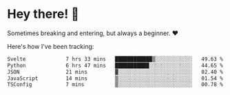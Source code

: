 # Hey there! 👋
Sometimes breaking and entering, but always a beginner. ❤️

Here's how I've been tracking:
<!--START_SECTION:waka-->

```txt
Svelte             7 hrs 33 mins   ████████████▒░░░░░░░░░░░░   49.63 %
Python             6 hrs 47 mins   ███████████░░░░░░░░░░░░░░   44.65 %
JSON               21 mins         ▓░░░░░░░░░░░░░░░░░░░░░░░░   02.40 %
JavaScript         14 mins         ▒░░░░░░░░░░░░░░░░░░░░░░░░   01.54 %
TSConfig           7 mins          ▒░░░░░░░░░░░░░░░░░░░░░░░░   00.78 %
```

<!--END_SECTION:waka-->
